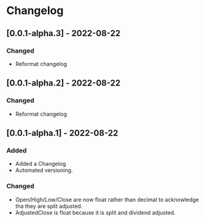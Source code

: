 # Changelog

## [0.0.1-alpha.3] - 2022-08-22

### Changed
- Reformat changelog

## [0.0.1-alpha.2] - 2022-08-22

### Changed

- Reformat changelog

## [0.0.1-alpha.1] - 2022-08-22

### Added

- Added a Changelog
- Automated versioning.

### Changed

- Open/High/Low/Close are now float rather than decimal
  to acknowledge tha they are split adjusted.
- AdjustedClose is float because it is split and dividend adjusted.

